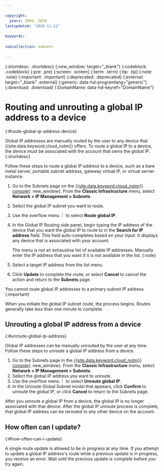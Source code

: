 ```yaml
---

copyright:
  years: 1994, 2020
lastupdated: "2020-11-12"

keywords:

subcollection: subnets

---
```


{:shortdesc: .shortdesc}
{:new_window: target="_blank"}
{:codeblock: .codeblock}
{:pre: .pre}
{:screen: .screen}
{:term: .term}
{:tip: .tip}
{:note: .note}
{:important: .important}
{:deprecated: .deprecated}
{:external: target="_blank" .external}
{:generic: data-hd-programlang="generic"}
{:download: .download}
{:DomainName: data-hd-keyref="DomainName"}

# Routing and unrouting a global IP address to a device
{:#route-global-ip-address-device}

Global IP addresses are manually routed by the user to any device that {{site.data.keyword.cloud_notm}} offers. To route a global IP to a device, the device must be associated with the account that owns the global IP.
{:shortdesc}

Follow these steps to route a global IP address to a device, such as a bare metal server, portable subnet address, gateway virtual IP, or virtual server instance.

1. Go to the Subnets page on the [{{site.data.keyword.cloud_notm}} console](https://{DomainName}/){: new_window}. From the **Classic Infrastructure** menu, select **Network > IP Management > Subnets**.
1. Select the global IP subnet you want to route.
1. Use the overflow menu ![overflow menu](images/overflow.png) to select **Route global IP**.
1. In the Global IP Routing side panel, begin typing the IP address of the device that you want the global IP to route to in the **Search for IP address** field. This field auto-completes based on your input. It displays any device that is associated with your account.

   The menu is not an exhaustive list of available IP addresses. Manually enter the IP address that you want if it is not available in the list.
   {:note}

1. Select a target IP address from the list menu.
1. Click **Update** to complete the route, or select **Cancel** to cancel the action and return to the **Subnets** page.

You cannot route global IP addresses to a primary subnet IP address.
{:important}

When you initiate the global IP subnet route, the process begins. Routes generally take less than one minute to complete. 

## Unrouting a global IP address from a device
{:#unroute-global-ip-address}

Global IP addresses can be manually unrouted by the user at any time. Follow these steps to unroute a global IP address from a device.

1. Go to the Subnets page in the [{{site.data.keyword.cloud_notm}} console](https://{DomainName}/){: new_window}. From the **Classic Infrastructure** menu, select **Network > IP Management > Subnets**.
1. Select the global IP address you want to unroute.
1. Use the overflow menu ![overflow menu](images/overflow.png) to select **Unroute global IP**.
1. In the Unroute Global Subnet modal that appears, click **Confirm** to unroute the global IP, or click **Cancel** to return to the Subnets page.

After you unroute a global IP from a device, the global IP is no longer associated with that device. After the global IP unroute process is complete, that global IP address can be rerouted to any other device on the account.

## How often can I update?
{:#how-often-can-i-update}

A single route update is allowed to be in progress at any time. If you attempt to update a global IP address's route while a previous update is in progress, you receive an error. Wait until the previous update is complete before you try again.
